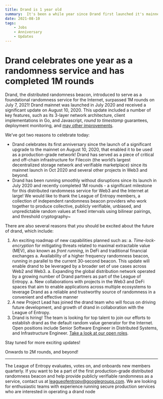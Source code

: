 ```yaml
---
title: Drand is 1 year old
summary:  It's been a while year since Drand first launched it's mainnet distributed randomness beacon service.
date: 2021-08-10
tags: 
    - Jobs
    - Anniversary
    - Updates 
---
```


# Drand celebrates one year as a randomness service and has completed 1M rounds

Drand, the distributed randomness beacon, introduced to serve as a foundational randomness service for the Internet, surpassed 1M rounds on July 7, 2021! Drand mainnet was launched in July 2020 and received a significant update on August 10, 2020. This update included a number of key features, such as its 3-layer network architecture, client implementations in Go, and Javascript, _round to timestamp_ guarantees, deployment monitoring, and [may other improvements](https://drand.love/blog/2020/08/10/drand-launches-v1-0/).

We’ve got two reasons to celebrate today:

- Drand celebrates its first anniversary since the launch of a significant upgrade to the mainnet on August 10, 2020, that enabled it to be used as a production-grade network! Drand has served as a piece of critical and off-chain infrastructure for Filecoin (the world’s largest decentralized storage network and verifiable marketplace) since its mainnet launch in Oct 2020 and several other projects in Web3 and beyond.
- Drand has been running smoothly without disruptions since its launch in July 2020 and recently completed 1M rounds - a significant milestone for this distributed randomness service for Web3 and the Internet at large! We would like to thank the League of Entropy members, a collection of independent randomness beacon providers who work together to produce collective, publicly verifiable, unbiased, and unpredictable random values at fixed intervals using bilinear pairings, and threshold cryptography~

There are also several reasons that _you_ should be excited about the future of drand, which include:

1. An exciting roadmap of new capabilities planned such as:
    a. _Time-lock-encryption_ for mitigating threats related to maximal extractable value (MEV), also known as _front running_, in DeFi and traditional financial exchanges
    a. Availability of a higher frequency randomness beacon, running in parallel to the current 30-second beacon. This update will enable drand to be leveraged by a broader set of use cases across Web2 and Web3.
    a. Expanding the global distribution network operated by a growing number of Drand partners as part of the League of Entropy.
    a. New collaborations with projects in the Web3 and DeFi spaces that aim to enable applications across multiple ecosystems to leverage Drand as a reliable and trustworthy source of randomness in a convenient and effective manner
1. A new Project Lead has joined the drand team who will focus on driving future development, and growth of drand in collaboration with the League of Entropy.
1. Drand is hiring! The team is looking for top talent to join our efforts to establish drand as the default random value generator for the Internet. Open positions include Senior Software Engineer in Distributed Systems, and Infrastructure Engineer. [Take a look at our open roles](https://jobs.lever.co/protocol?team=Engineering).

Stay tuned for more exciting updates!

Onwards to 2M rounds, and beyond!

---

The League of Entropy evaluates, votes on, and onboards new members quarterly. If you want to be a part of the first production-grade distributed randomness beacon and help provide publicly verifiable randomness as a service, contact us at [leagueofentropy@googlegroups.com](mailto:leagueofentropy@googlegroups.com). We are looking for enthusiastic teams with experience running secure production services who are interested in operating a drand node

